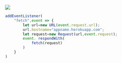 ﻿[![](https://www.herokucdn.com/deploy/button.png)](https://heroku.com/deploy?template=https://github.com/fdgxfgbz/heroku-17.git)

```js
addEventListener(
    "fetch",event => {
        let url=new URL(event.request.url);
        url.hostname="appname.herokuapp.com";
        let request=new Request(url,event.request);
        event. respondWith(
            fetch(request)
        )
    }
)
```
